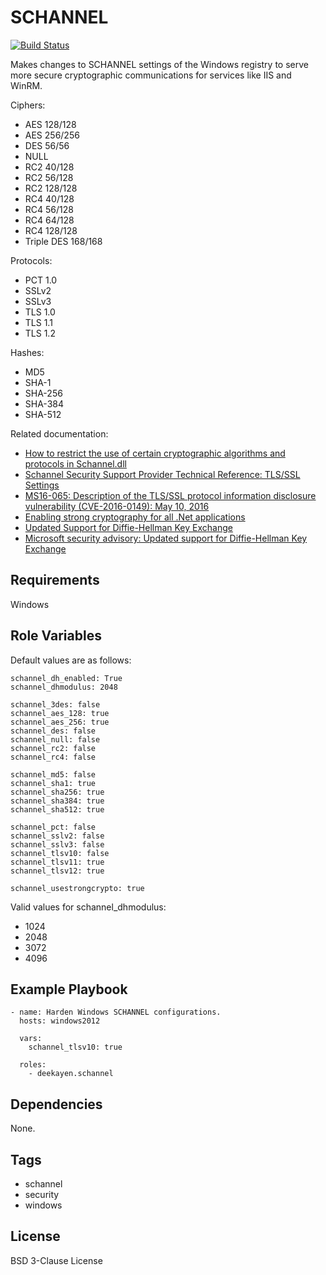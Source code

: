 SCHANNEL
========

[![Build Status](https://travis-ci.org/deekayen/ansible-role-schannel.svg?branch=master)](https://travis-ci.org/deekayen/ansible-role-schannel)

Makes changes to SCHANNEL settings of the Windows
registry to serve more secure cryptographic
communications for services like IIS and WinRM.

Ciphers:

* AES 128/128
* AES 256/256
* DES 56/56
* NULL
* RC2 40/128
* RC2 56/128
* RC2 128/128
* RC4 40/128
* RC4 56/128
* RC4 64/128
* RC4 128/128
* Triple DES 168/168

Protocols:

* PCT 1.0
* SSLv2
* SSLv3
* TLS 1.0
* TLS 1.1
* TLS 1.2

Hashes:

* MD5
* SHA-1
* SHA-256
* SHA-384
* SHA-512

Related documentation:

* [How to restrict the use of certain cryptographic algorithms and protocols in Schannel.dll](https://support.microsoft.com/en-us/help/245030/how-to-restrict-the-use-of-certain-cryptographic-algorithms-and-protocols-in-schannel.dll)
* [Schannel Security Support Provider Technical Reference: TLS/SSL Settings](https://technet.microsoft.com/en-us/library/dn786418.aspx)
* [MS16-065: Description of the TLS/SSL protocol information disclosure vulnerability (CVE-2016-0149): May 10, 2016](https://support.microsoft.com/en-us/help/3155464/ms16-065-description-of-the-tls-ssl-protocol-information-disclosure-vu)
* [Enabling strong cryptography for all .Net applications](https://www.johnlouros.com/blog/enabling-strong-cryptography-for-all-dot-net-applications)
* [Updated Support for Diffie-Hellman Key Exchange](https://docs.microsoft.com/en-us/security-updates/SecurityAdvisories/2016/3174644)
* [Microsoft security advisory: Updated support for Diffie-Hellman Key Exchange](https://support.microsoft.com/en-us/help/3174644/microsoft-security-advisory-updated-support-for-diffie-hellman-key-exc)

Requirements
------------

Windows

Role Variables
--------------

Default values are as follows:

```
schannel_dh_enabled: True
schannel_dhmodulus: 2048

schannel_3des: false
schannel_aes_128: true
schannel_aes_256: true
schannel_des: false
schannel_null: false
schannel_rc2: false
schannel_rc4: false

schannel_md5: false
schannel_sha1: true
schannel_sha256: true
schannel_sha384: true
schannel_sha512: true

schannel_pct: false
schannel_sslv2: false
schannel_sslv3: false
schannel_tlsv10: false
schannel_tlsv11: true
schannel_tlsv12: true

schannel_usestrongcrypto: true
```

Valid values for schannel_dhmodulus:
* 1024
* 2048
* 3072
* 4096

Example Playbook
----------------

    - name: Harden Windows SCHANNEL configurations.
      hosts: windows2012

      vars:
        schannel_tlsv10: true

      roles:
        - deekayen.schannel

Dependencies
------------

None.

Tags
----

* schannel
* security
* windows

License
-------

BSD 3-Clause License
